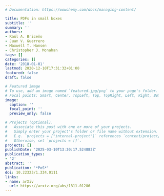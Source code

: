 ```yaml
---
# Documentation: https://wowchemy.com/docs/managing-content/

title: PDFs in small boxes
subtitle: ''
summary: ''
authors:
- Raúl A. Briceño
- Juan V. Guerrero
- Maxwell T. Hansen
- Christopher J. Monahan
tags: []
categories: []
date: '2018-01-01'
lastmod: 2020-12-10T17:31:32+01:00
featured: false
draft: false

# Featured image
# To use, add an image named `featured.jpg/png` to your page's folder.
# Focal points: Smart, Center, TopLeft, Top, TopRight, Left, Right, BottomLeft, Bottom, BottomRight.
image:
  caption: ''
  focal_point: ''
  preview_only: false

# Projects (optional).
#   Associate this post with one or more of your projects.
#   Simply enter your project's folder or file name without extension.
#   E.g. `projects = ["internal-project"]` references `content/project/deep-learning/index.md`.
#   Otherwise, set `projects = []`.
projects: []
publishDate: '2025-03-10T13:30:17.524883Z'
publication_types:
- '2'
abstract: ''
publication: '*PoS*'
doi: 10.22323/1.334.0111
links:
- name: arXiv
  url: https://arxiv.org/abs/1811.01286
---
```


